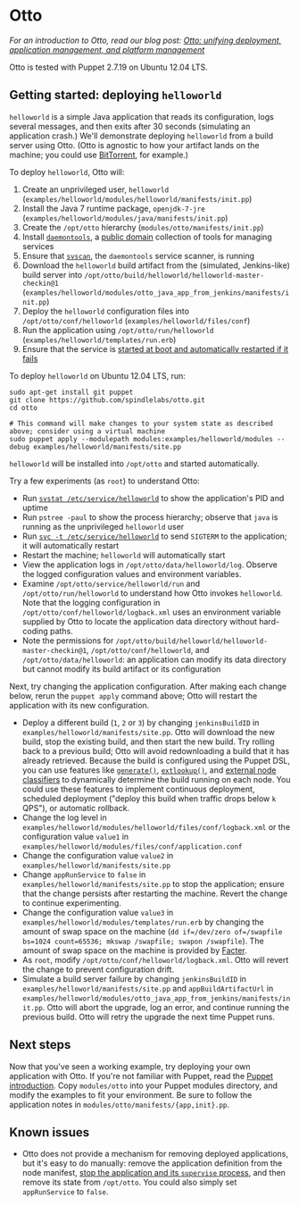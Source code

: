 Otto
====

*For an introduction to Otto, read our blog post: [Otto: unifying deployment, application management, and platform management](https://github.com/spindlelabs/otto/blob/master/docs/20130517-hello-otto.md)*

Otto is tested with Puppet 2.7.19 on Ubuntu 12.04 LTS.

Getting started: deploying `helloworld`
---------------------------------------

`helloworld` is a simple Java application that reads its configuration, logs several messages, and then exits after 30 seconds (simulating an application crash.) We'll demonstrate deploying `helloworld` from a build server using Otto. (Otto is agnostic to how your artifact lands on the machine; you could use [BitTorrent](http://arstechnica.com/business/2012/04/exclusive-a-behind-the-scenes-look-at-facebook-release-engineering/), for example.)

To deploy `helloworld`, Otto will:

1. Create an unprivileged user, `helloworld` (`examples/helloworld/modules/helloworld/manifests/init.pp`)
2. Install the Java 7 runtime package, `openjdk-7-jre` (`examples/helloworld/modules/java/manifests/init.pp`)
3. Create the `/opt/otto` hierarchy (`modules/otto/manifests/init.pp`)
4. Install [`daemontools`](http://cr.yp.to/daemontools.html), a [public domain](http://cr.yp.to/distributors.html) collection of tools for managing services
5. Ensure that [`svscan`](http://cr.yp.to/daemontools/svscan.html), the `daemontools` service scanner, is running
6. Download the `helloworld` build artifact from the (simulated, Jenkins-like) build server into `/opt/otto/build/helloworld/helloworld-master-checkin@1` (`examples/helloworld/modules/otto_java_app_from_jenkins/manifests/init.pp`)
7. Deploy the `helloworld` configuration files into `/opt/otto/conf/helloworld` (`examples/helloworld/files/conf`)
8. Run the application using `/opt/otto/run/helloworld` (`examples/helloworld/templates/run.erb`)
9. Ensure that the service is [started at boot and automatically restarted if it fails](http://cr.yp.to/daemontools/faq/create.html#why)

To deploy `helloworld` on Ubuntu 12.04 LTS, run:

    sudo apt-get install git puppet
    git clone https://github.com/spindlelabs/otto.git
    cd otto

    # This command will make changes to your system state as described above; consider using a virtual machine
    sudo puppet apply --modulepath modules:examples/helloworld/modules --debug examples/helloworld/manifests/site.pp

`helloworld` will be installed into `/opt/otto` and started automatically.

Try a few experiments (as `root`) to understand Otto:

* Run [`svstat /etc/service/helloworld`](http://cr.yp.to/daemontools/svstat.html) to show the application's PID and uptime
* Run `pstree -paul` to show the process hierarchy; observe that `java` is running as the unprivileged `helloworld` user
* Run [`svc -t /etc/service/helloworld`](http://cr.yp.to/daemontools/svc.html) to send `SIGTERM` to the application; it will automatically restart
* Restart the machine; `helloworld` will automatically start
* View the application logs in `/opt/otto/data/helloworld/log`. Observe the logged configuration values and environment variables.
* Examine `/opt/otto/service/helloworld/run` and `/opt/otto/run/helloworld` to understand how Otto invokes `helloworld`. Note that the logging configuration in `/opt/otto/conf/helloworld/logback.xml` uses an environment variable supplied by Otto to locate the application data directory without hard-coding paths.
* Note the permissions for `/opt/otto/build/helloworld/helloworld-master-checkin@1`, `/opt/otto/conf/helloworld`, and `/opt/otto/data/helloworld`: an application can modify its data directory but cannot modify its build artifact or its configuration

Next, try changing the application configuration. After making each change below, rerun the `puppet apply` command above; Otto will restart the application with its new configuration.

* Deploy a different build (`1`, `2` or `3`) by changing `jenkinsBuildID` in `examples/helloworld/manifests/site.pp`. Otto will download the new build, stop the existing build, and then start the new build. Try rolling back to a previous build; Otto will avoid redownloading a build that it has already retrieved. Because the build is configured using the Puppet DSL, you can use features like [`generate()`](http://docs.puppetlabs.com/references/latest/function.html#generate), [`extlookup()`](http://docs.puppetlabs.com/references/latest/function.html#extlookup), and [external node classifiers](http://docs.puppetlabs.com/guides/external_nodes.html) to dynamically determine the build running on each node. You could use these features to implement continuous deployment, scheduled deployment ("deploy this build when traffic drops below `k` QPS"), or automatic rollback.
* Change the log level in `examples/helloworld/modules/helloworld/files/conf/logback.xml` or the configuration value `value1` in `examples/helloworld/modules/files/conf/application.conf`
* Change the configuration value `value2` in `examples/helloworld/manifests/site.pp`
* Change `appRunService` to `false` in `examples/helloworld/manifests/site.pp` to stop the application; ensure that the change persists after restarting the machine. Revert the change to continue experimenting.
* Change the configuration value `value3` in `examples/helloworld/modules/templates/run.erb` by changing the amount of swap space on the machine (`dd if=/dev/zero of=/swapfile bs=1024 count=65536; mkswap /swapfile; swapon /swapfile`). The amount of swap space on the machine is provided by [Facter](http://puppetlabs.com/blog/facter-part-1-facter-101/).
* As `root`, modify `/opt/otto/conf/helloworld/logback.xml`. Otto will revert the change to prevent configuration drift.
* Simulate a build server failure by changing `jenkinsBuildID` in `examples/helloworld/manifests/site.pp` and `appBuildArtifactUrl` in `examples/helloworld/modules/otto_java_app_from_jenkins/manifests/init.pp`. Otto will abort the upgrade, log an error, and continue running the previous build. Otto will retry the upgrade the next time Puppet runs.

Next steps
----------

Now that you've seen a working example, try deploying your own application with Otto. If you're not familiar with Puppet, read the [Puppet introduction](http://docs.puppetlabs.com/guides/introduction.html). Copy `modules/otto` into your Puppet modules directory, and modify the examples to fit your environment. Be sure to follow the application notes in `modules/otto/manifests/{app,init}.pp`.

Known issues
------------

* Otto does not provide a mechanism for removing deployed applications, but it's easy to do manually: remove the application definition from the node manifest, [stop the application and its `supervise` process](http://cr.yp.to/daemontools/faq/create.html#remove), and then remove its state from `/opt/otto`. You could also simply set `appRunService` to `false`.
